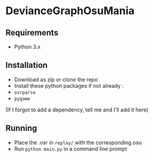 # DevianceGraphOsuMania

## Requirements

- Python 3.x

## Installation

- Download as zip or clone the repo
- Install these python packages if not already :
- `osrparse`
- `pygame`

(If I forgot to add a dependency, tell me and I'll add it here)

## Running

- Place the .osr in `replay/` with the corresponding.osu
- Run `python main.py` in a command line prompt
